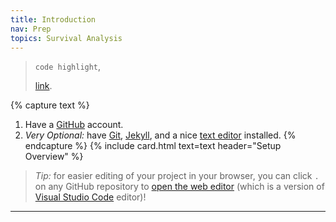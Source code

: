 ```yaml
---
title: Introduction
nav: Prep
topics: Survival Analysis
---
```


> `code highlight`,
> 
> [link](https://github.com/join).


{% capture text %}
1. Have a [GitHub](https://github.com) account.
2. *Very Optional:* have [Git](https://git-scm.com/), [Jekyll](https://jekyllrb.com/), and a nice [text editor](https://code.visualstudio.com/) installed.
{% endcapture %}
{% include card.html text=text header="Setup Overview" %}

> *Tip:* for easier editing of your project in your browser, you can click `.` on any GitHub repository to [open the web editor](https://docs.github.com/en/codespaces/the-githubdev-web-based-editor) (which is a version of [Visual Studio Code](https://code.visualstudio.com/) editor)!
>

-------------
